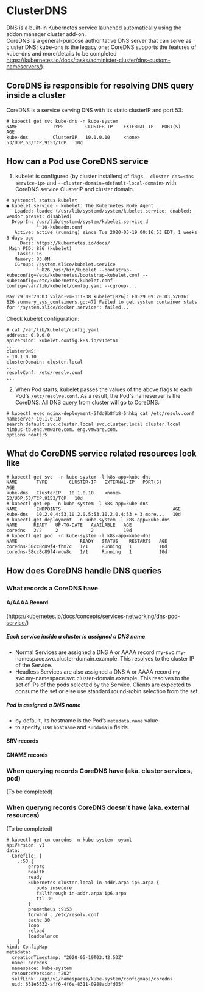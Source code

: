 # ClusterDNS

DNS is a built-in Kubernetes service launched automatically using the addon manager cluster add-on.<br>
CoreDNS is a general-purpose authoritative DNS server that can serve as cluster DNS; kube-dns is the legacy one; CoreDNS supports the features of kube-dns and more(details to be completed https://kubernetes.io/docs/tasks/administer-cluster/dns-custom-nameservers/).

## CoreDNS is responsible for resolving DNS query inside a cluster
CoreDNS is a service serving DNS with its static clusterIP and port 53:
```
# kubectl get svc kube-dns -n kube-system
NAME             TYPE        CLUSTER-IP    EXTERNAL-IP   PORT(S)                  AGE
kube-dns         ClusterIP   10.1.0.10     <none>        53/UDP,53/TCP,9153/TCP   10d
```
## How can a Pod use CoreDNS service
1. kubelet is configured (by cluster installers) of flags `--cluster-dns=<dns-service-ip>` and `--cluster-domain=<default-local-domain>` with CoreDNS service ClusterIP and cluster domain.
```
# systemctl status kubelet
● kubelet.service - kubelet: The Kubernetes Node Agent
   Loaded: loaded (/usr/lib/systemd/system/kubelet.service; enabled; vendor preset: disabled)
  Drop-In: /usr/lib/systemd/system/kubelet.service.d
           └─10-kubeadm.conf
   Active: active (running) since Tue 2020-05-19 00:16:53 EDT; 1 weeks 3 days ago
     Docs: https://kubernetes.io/docs/
 Main PID: 826 (kubelet)
    Tasks: 16
   Memory: 83.0M
   CGroup: /system.slice/kubelet.service
           └─826 /usr/bin/kubelet --bootstrap-kubeconfig=/etc/kubernetes/bootstrap-kubelet.conf --kubeconfig=/etc/kubernetes/kubelet.conf --config=/var/lib/kubelet/config.yaml --cgroup-...

May 29 09:20:03 vxlan-vm-111-38 kubelet[826]: E0529 09:20:03.520161     826 summary_sys_containers.go:47] Failed to get system container stats for "/system.slice/docker.service": failed...
```
Check kubelet configuration:
```
# cat /var/lib/kubelet/config.yaml
address: 0.0.0.0
apiVersion: kubelet.config.k8s.io/v1beta1
...
clusterDNS:
- 10.1.0.10
clusterDomain: cluster.local
...
resolvConf: /etc/resolv.conf
...
```
2. When Pod starts, kubelet passes the values of the above flags to each Pod's `/etc/resolve.conf`. As a result, the Pod's nameserver is the CoreDNS. All DNS query from cluster will go to CoreDNS.
```
# kubectl exec nginx-deployment-5fdd9b8fb8-5nhkq cat /etc/resolv.conf
nameserver 10.1.0.10
search default.svc.cluster.local svc.cluster.local cluster.local nimbus-tb.eng.vmware.com. eng.vmware.com.
options ndots:5
```
## What do CoreDNS service related resources look like
```
# kubectl get svc  -n kube-system -l k8s-app=kube-dns
NAME       TYPE        CLUSTER-IP   EXTERNAL-IP   PORT(S)                  AGE
kube-dns   ClusterIP   10.1.0.10    <none>        53/UDP,53/TCP,9153/TCP   10d
# kubectl get ep  -n kube-system -l k8s-app=kube-dns
NAME       ENDPOINTS                                         AGE
kube-dns   10.2.0.4:53,10.2.0.5:53,10.2.0.4:53 + 3 more...   10d
# kubectl get deployment  -n kube-system -l k8s-app=kube-dns
NAME      READY   UP-TO-DATE   AVAILABLE   AGE
coredns   2/2     2            2           10d
# kubectl get pod  -n kube-system -l k8s-app=kube-dns
NAME                       READY   STATUS    RESTARTS   AGE
coredns-58cc8c89f4-fhm7c   1/1     Running   1          10d
coredns-58cc8c89f4-wcw8c   1/1     Running   1          10d
```
## How does CoreDNS handle DNS queries
### What records a CoreDNS have
#### A/AAAA Record
(https://kubernetes.io/docs/concepts/services-networking/dns-pod-service/)
##### Each service inside a cluster is assigned a DNS name
* Normal Services are assigned a DNS A or AAAA record
my-svc.my-namespace.svc.cluster-domain.example. This resolves to the cluster IP of the Service.
* Headless Services  are also assigned a DNS A or AAAA record
my-svc.my-namespace.svc.cluster-domain.example. This resolves to the set of IPs of the pods selected by the Service. Clients are expected to consume the set or else use standard round-robin selection from the set
##### Pod is assigned a DNS name
* by default, its hostname is the Pod’s `metadata.name` value
* to specify, use `hostname` and `subdomain` fields.
#### SRV records
#### CNAME records
### When querying records CoreDNS have (aka. cluster services, pod)
(To be completed)
### When queryng records CoreDNS doesn't have (aka. external resources)
(To be completed)
```
# kubectl get cm coredns -n kube-system -oyaml
apiVersion: v1
data:
  Corefile: |
    .:53 {
        errors
        health
        ready
        kubernetes cluster.local in-addr.arpa ip6.arpa {
           pods insecure
           fallthrough in-addr.arpa ip6.arpa
           ttl 30
        }
        prometheus :9153
        forward . /etc/resolv.conf
        cache 30
        loop
        reload
        loadbalance
    }
kind: ConfigMap
metadata:
  creationTimestamp: "2020-05-19T03:42:53Z"
  name: coredns
  namespace: kube-system
  resourceVersion: "202"
  selfLink: /api/v1/namespaces/kube-system/configmaps/coredns
  uid: 651e5532-aff6-4f6e-8311-0988acbfd05f
```

